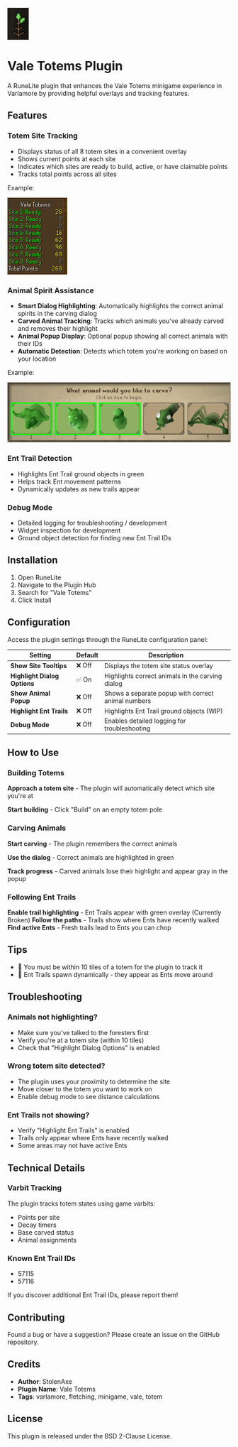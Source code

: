 ![img_1.png](icon.png)

# Vale Totems Plugin

A RuneLite plugin that enhances the Vale Totems minigame experience in Varlamore by providing helpful overlays and tracking features.

## Features

### Totem Site Tracking
- Displays status of all 8 totem sites in a convenient overlay
- Shows current points at each site
- Indicates which sites are ready to build, active, or have claimable points
- Tracks total points across all sites

Example: 

![img.png](media/site_overlay.png)

### Animal Spirit Assistance
- **Smart Dialog Highlighting**: Automatically highlights the correct animal spirits in the carving dialog
- **Carved Animal Tracking**: Tracks which animals you've already carved and removes their highlight
- **Animal Popup Display**: Optional popup showing all correct animals with their IDs
- **Automatic Detection**: Detects which totem you're working on based on your location

Example:

![img.png](media/chatbox_overlay.png)

### Ent Trail Detection
- Highlights Ent Trail ground objects in green
- Helps track Ent movement patterns
- Dynamically updates as new trails appear

### Debug Mode
- Detailed logging for troubleshooting / development
- Widget inspection for development
- Ground object detection for finding new Ent Trail IDs

## Installation

1. Open RuneLite
2. Navigate to the Plugin Hub
3. Search for "Vale Totems"
4. Click Install

## Configuration

Access the plugin settings through the RuneLite configuration panel:

| Setting | Default | Description                                        |
|---------|---------|----------------------------------------------------|
| **Show Site Tooltips** | ❌ Off | Displays the totem site status overlay             |
| **Highlight Dialog Options** | ✅ On | Highlights correct animals in the carving dialog   |
| **Show Animal Popup** | ❌ Off | Shows a separate popup with correct animal numbers |
| **Highlight Ent Trails** | ❌ Off | Highlights Ent Trail ground objects (WIP)          |
| **Debug Mode** | ❌ Off | Enables detailed logging for troubleshooting       |

## How to Use

### Building Totems

**Approach a totem site** - The plugin will automatically detect which site you're at

**Start building** - Click "Build" on an empty totem pole

### Carving Animals
**Start carving** - The plugin remembers the correct animals

**Use the dialog** - Correct animals are highlighted in green

**Track progress** - Carved animals lose their highlight and appear gray in the popup

### Following Ent Trails

**Enable trail highlighting** - Ent Trails appear with green overlay (Currently Broken)
**Follow the paths** - Trails show where Ents have recently walked
**Find active Ents** - Fresh trails lead to Ents you can chop

## Tips

- 📍 You must be within 10 tiles of a totem for the plugin to track it
- 🌿 Ent Trails spawn dynamically - they appear as Ents move around

## Troubleshooting

### Animals not highlighting?
- Make sure you've talked to the foresters first
- Verify you're at a totem site (within 10 tiles)
- Check that "Highlight Dialog Options" is enabled

### Wrong totem site detected?
- The plugin uses your proximity to determine the site
- Move closer to the totem you want to work on
- Enable debug mode to see distance calculations

### Ent Trails not showing?
- Verify "Highlight Ent Trails" is enabled
- Trails only appear where Ents have recently walked
- Some areas may not have active Ents

## Technical Details

### Varbit Tracking
The plugin tracks totem states using game varbits:
- Points per site
- Decay timers
- Base carved status
- Animal assignments

### Known Ent Trail IDs
- 57115
- 57116

If you discover additional Ent Trail IDs, please report them!

## Contributing

Found a bug or have a suggestion? Please create an issue on the GitHub repository.

## Credits

- **Author**: StolenAxe
- **Plugin Name**: Vale Totems
- **Tags**: varlamore, fletching, minigame, vale, totem

## License

This plugin is released under the BSD 2-Clause License.